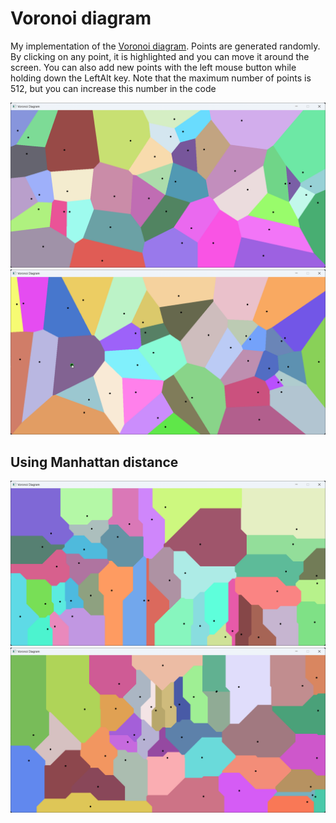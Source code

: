 # Voronoi diagram 
My implementation of the [Voronoi diagram](https://en.wikipedia.org/wiki/Voronoi_diagram). Points are generated randomly. By clicking on any point, it is highlighted and you can move it around the screen. You can also add new points with the left mouse button while holding down the LeftAlt key. Note that the maximum number of points is 512, but you can increase this number in the code

![](/images/Voronoi_Diagram_1.png)
![](/images/Voronoi_Diagram_2.png)


## Using Manhattan distance
![](/images/Voronoi_Diagram_Manhattan_1.png)
![](/images/Voronoi_Diagram_Manhattan_2.png)
